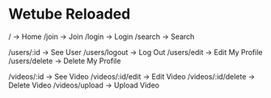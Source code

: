 # Wetube Reloaded

/ -> Home
/join -> Join
/login -> Login
/search -> Search

/users/:id -> See User
/users/logout -> Log Out
/users/edit -> Edit My Profile
/users/delete -> Delete My Profile

/videos/:id -> See Video
/videos/:id/edit -> Edit Video
/videos/:id/delete -> Delete Video
/videos/upload -> Upload Video
